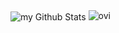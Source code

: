 <img align="center" src="https://github-readme-stats.vercel.app/api?username=rsrax&include_all_commits=true&count_private=true&show_icons=true&line_height=20&title_color=2B5BBD&icon_color=1124BB&text_color=A1A1A1&bg_color=0,000000,130F40" alt="my Github Stats"/>

<img src="https://github-readme-stats.vercel.app/api/top-langs?username=rsrax&show_icons=true&locale=en&layout=compact&theme=onedark" alt="ovi" />

